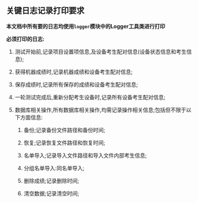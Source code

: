 ## 关键日志记录打印要求

**本文档中所有要的日志均使用`logger`模块中的Logger工具类进行打印**



**必须打印的日志:**

1. 测试开始前,记录项目设置项信息,及设备考生配对信息(设备状态信息和考生信息);

2. 获得机器成绩时,记录机器成绩和设备考生配对信息;

3. 保存成绩时,记录所有保存的成绩和设备考生配对信息;

4. 一轮测试完成后,重新分配考生设备时,记录所有设备考生配对信息;

5. 数据库相关操作,所有数据库相关操作,均需记录操作相关信息;包括但不限于以下方面信息:

   1. 备份;记录备份文件路径和备份时间;

   2. 恢复;记录恢复文件路径和恢复时间;

   3. 名单导入;记录导入文件路径和导入文件内部考生信息;

   4. 分组名单导入:同名单导入;

   5. 删除成绩;记录删除时间;

   6. 清空数据;记录清空时间;

      

